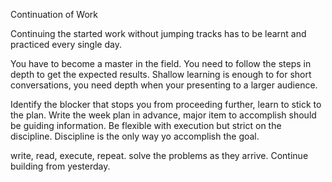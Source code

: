 Continuation of Work

Continuing the started work without jumping tracks has to be learnt and practiced every single day.

You have to become a master in the field. 
You need to follow the steps in depth to get the expected results.
Shallow learning is enough to for short conversations,  you need depth when your presenting to a larger audience. 

Identify the blocker that stops you from proceeding further,  learn to stick to the plan.
Write the week plan in advance, major item to accomplish should be guiding information. 
Be flexible with execution but strict on the discipline. Discipline is the only way yo accomplish the goal.

write, read, execute, repeat. 
solve the problems as they arrive.
Continue building from yesterday. 
